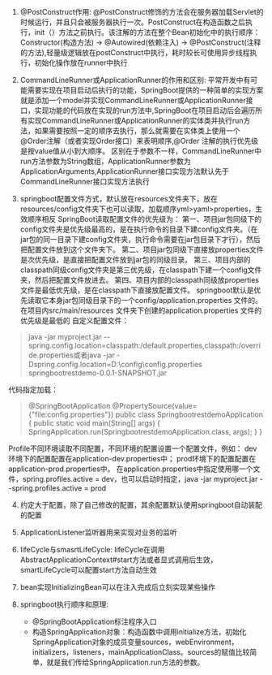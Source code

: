 1. @PostConstruct作用:
@PostConstruct修饰的方法会在服务器加载Servlet的时候运行，并且只会被服务器执行一次。PostConstruct在构造函数之后执行，init（）方法之前执行。该注解的方法在整个Bean初始化中的执行顺序：Constructor(构造方法) -> @Autowired(依赖注入) -> @PostConstruct(注释的方法),轻量级逻辑放在postConstruct中执行，耗时较长可使用异步线程执行，初始化操作放在runner中执行

2. CommandLineRunner或ApplicationRunner的作用和区别:
平常开发中有可能需要实现在项目启动后执行的功能，SpringBoot提供的一种简单的实现方案就是添加一个model并实现CommandLineRunner或ApplicationRunner接口，实现功能的代码放在实现的run方法中,SpringBoot在项目启动后会遍历所有实现CommandLineRunner或ApplicationRunner的实体类并执行run方法，如果需要按照一定的顺序去执行，那么就需要在实体类上使用一个@Order注解（或者实现Order接口）来表明顺序,@Order 注解的执行优先级是按value值从小到大顺序。
区别在于参数不一样，CommandLineRunner中run方法参数为String数组，ApplicationRunner参数为ApplicationArguments,ApplicationRunner接口实现方法默认先于CommandLineRunner接口实现方法执行

3. springboot配置文件方式，默认放在resources文件夹下，放在resources/config文件夹下也可以读取，加载顺序yml>yaml>properties，生效顺序相反
SpringBoot读取配置文件的优先级为：
第一、项目jar包同级下的config文件夹是优先级最高的，是在执行命令的目录下建config文件夹。（在jar包的同一目录下建config文件夹，执行命令需要在jar包目录下才行），然后把配置文件放到这个文件夹下。
第二、项目jar包同级下直接放properties文件是次优先级，是直接把配置文件放到jar包的同级目录。
第三、项目内部的classpath同级config文件夹是第三优先级，在classpath下建一个config文件夹，然后把配置文件放进去。
第四、项目内部的classpath同级放properties文件是最低优先级，是在classpath下直接放配置文件。
springboot默认是优先读取它本身jar包同级目录下的一个config/application.properties 文件的。
在项目内src/main/resources 文件夹下创建的application.properties 文件的优先级是最低的
自定义配置文件：
> java -jar myproject.jar --spring.config.location=classpath:/default.properties,classpath:/override.properties或者java -jar -Dspring.config.location=D:\config\config.properties springbootrestdemo-0.0.1-SNAPSHOT.jar 
> 
代码指定加载： 
> @SpringBootApplication
       @PropertySource(value={"file:config.properties"})
       public class SpringbootrestdemoApplication {
           public static void main(String[] args) {
               SpringApplication.run(SpringbootrestdemoApplication.class, args);
           }
       }
> 
Profile不同环境读取不同配置，不同环境的配置设置一个配置文件，例如：
dev环境下的配置配置在application-dev.properties中；
prod环境下的配置配置在application-prod.properties中。
在application.properties中指定使用哪一个文件，spring.profiles.active = dev，也可以启动时指定，java -jar myproject.jar --spring.profiles.active = prod

4. 约定大于配置，除了自己修改的配置，其余配置默认使用springboot自动装配的配置

5. ApplicationListener监听器用来实现对业务的监听

6. lifeCycle与smasrtLifeCycle:
lifeCycle在调用AbstractApplicationContext#start方法或者显式调用后生效，smartLifeCycle可以配置start方法自动生效

7. bean实现InitializingBean可以在注入完成后立刻实现某些操作

8. springboot执行顺序和原理:
   - @SpringBootApplication标注程序入口
   - 构造SpringApplication对象：构造函数中调用initialize方法，初始化SpringApplication对象的成员变量sources，webEnvironment，initializers，listeners，mainApplicationClass。sources的赋值比较简单，就是我们传给SpringApplication.run方法的参数。

